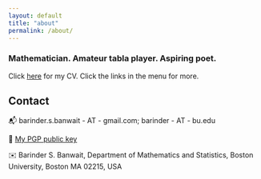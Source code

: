 ```yaml
---
layout: default
title: "about"
permalink: /about/
---
```


### Mathematician. Amateur tabla player. Aspiring poet.

Click [here](https://barinderbanwait.github.io/cv/bsb_cv.pdf) for my CV. Click the links in the menu for more.

## Contact

:mailbox_with_mail: barinder.s.banwait - AT - gmail.com; barinder - AT - bu.edu

:lock_with_ink_pen: [My PGP public key](https://keyserver.ubuntu.com/pks/lookup?op=get&search=0xe04e3d10c3178bef)

:envelope: Barinder S. Banwait, Department of Mathematics and Statistics, Boston University, Boston MA 02215, USA

<a href="https://github.com/barinderbanwait"><i class="fa-brands fa-github fa-5x" style="color:black"></i></a> &nbsp;&nbsp; <a href="https://www.linkedin.com/in/barinderbanwait"><i class="fa-brands fa-linkedin fa-5x"></i></a> &nbsp;&nbsp; <a href="https://www.strava.com/athletes/barinderbanwait"><i class="fa-brands fa-strava fa-5x" style="color:orange"></i></a>